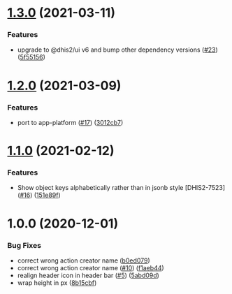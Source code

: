 # [1.3.0](https://github.com/dhis2/datastore-app/compare/v1.2.0...v1.3.0) (2021-03-11)


### Features

* upgrade to @dhis2/ui v6 and bump other dependency versions  ([#23](https://github.com/dhis2/datastore-app/issues/23)) ([5f55156](https://github.com/dhis2/datastore-app/commit/5f55156b51109fdd498945a6cdd5a1a799847325))

# [1.2.0](https://github.com/dhis2/datastore-app/compare/v1.1.0...v1.2.0) (2021-03-09)


### Features

* port to app-platform ([#17](https://github.com/dhis2/datastore-app/issues/17)) ([3012cb7](https://github.com/dhis2/datastore-app/commit/3012cb73aef845491d2f3446d16ae89b7a55ebf1))

# [1.1.0](https://github.com/dhis2/datastore-app/compare/v1.0.0...v1.1.0) (2021-02-12)


### Features

* Show object keys alphabetically rather than in jsonb style [DHIS2-7523] ([#16](https://github.com/dhis2/datastore-app/issues/16)) ([151e89f](https://github.com/dhis2/datastore-app/commit/151e89ffe555d63d85a85d60f172b04f3ec24c2e))

# 1.0.0 (2020-12-01)


### Bug Fixes

* correct wrong action creator name ([b0ed079](https://github.com/dhis2/datastore-app/commit/b0ed079011e038b10dc616551a3583db79c6a308))
* correct wrong action creator name ([#10](https://github.com/dhis2/datastore-app/issues/10)) ([f1aeb44](https://github.com/dhis2/datastore-app/commit/f1aeb442779acfa9037cb20f35d25277e99a725d))
* realign header icon in header bar ([#5](https://github.com/dhis2/datastore-app/issues/5)) ([5abd09d](https://github.com/dhis2/datastore-app/commit/5abd09d9f3e5467302799ee768914afb1ae73be4))
* wrap height in px ([8b15cbf](https://github.com/dhis2/datastore-app/commit/8b15cbf2c5e35be82b8d3005891045dd7849ce87))
